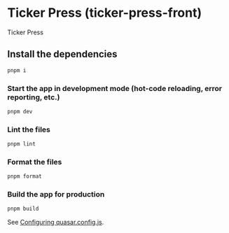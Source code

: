 # Ticker Press (ticker-press-front)

Ticker Press

## Install the dependencies

```bash
pnpm i
```

### Start the app in development mode (hot-code reloading, error reporting, etc.)

```bash
pnpm dev
```

### Lint the files

```bash
pnpm lint
```

### Format the files

```bash
pnpm format
```

### Build the app for production

```bash
pnpm build
```

See [Configuring quasar.config.js](https://v2.quasar.dev/quasar-cli-vite/quasar-config-js).
